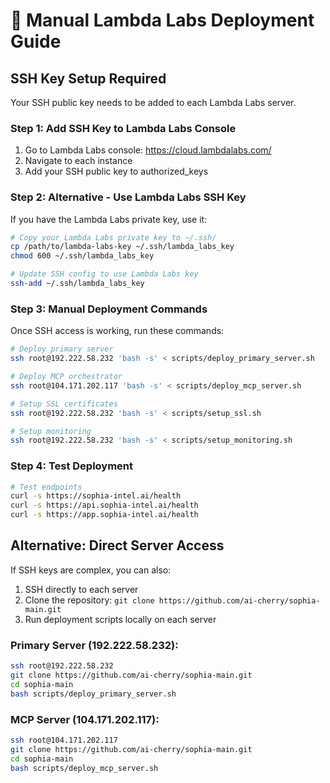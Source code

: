 # 🚀 Manual Lambda Labs Deployment Guide

## SSH Key Setup Required

Your SSH public key needs to be added to each Lambda Labs server.

### Step 1: Add SSH Key to Lambda Labs Console
1. Go to Lambda Labs console: https://cloud.lambdalabs.com/
2. Navigate to each instance
3. Add your SSH public key to authorized_keys

### Step 2: Alternative - Use Lambda Labs SSH Key
If you have the Lambda Labs private key, use it:

```bash
# Copy your Lambda Labs private key to ~/.ssh/
cp /path/to/lambda-labs-key ~/.ssh/lambda_labs_key
chmod 600 ~/.ssh/lambda_labs_key

# Update SSH config to use Lambda Labs key
ssh-add ~/.ssh/lambda_labs_key
```

### Step 3: Manual Deployment Commands

Once SSH access is working, run these commands:

```bash
# Deploy primary server
ssh root@192.222.58.232 'bash -s' < scripts/deploy_primary_server.sh

# Deploy MCP orchestrator  
ssh root@104.171.202.117 'bash -s' < scripts/deploy_mcp_server.sh

# Setup SSL certificates
ssh root@192.222.58.232 'bash -s' < scripts/setup_ssl.sh

# Setup monitoring
ssh root@192.222.58.232 'bash -s' < scripts/setup_monitoring.sh
```

### Step 4: Test Deployment

```bash
# Test endpoints
curl -s https://sophia-intel.ai/health
curl -s https://api.sophia-intel.ai/health
curl -s https://app.sophia-intel.ai/health
```

## Alternative: Direct Server Access

If SSH keys are complex, you can also:

1. SSH directly to each server
2. Clone the repository: `git clone https://github.com/ai-cherry/sophia-main.git`
3. Run deployment scripts locally on each server

### Primary Server (192.222.58.232):
```bash
ssh root@192.222.58.232
git clone https://github.com/ai-cherry/sophia-main.git
cd sophia-main
bash scripts/deploy_primary_server.sh
```

### MCP Server (104.171.202.117):
```bash
ssh root@104.171.202.117
git clone https://github.com/ai-cherry/sophia-main.git
cd sophia-main
bash scripts/deploy_mcp_server.sh
```